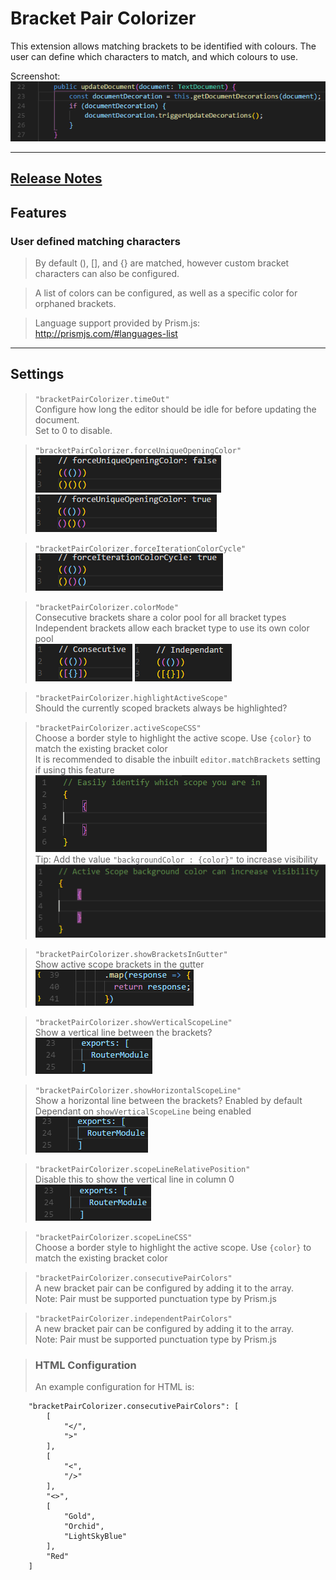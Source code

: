 # Bracket Pair Colorizer

This extension allows matching brackets to be identified with colours. The user can define which characters to match, and which colours to use.

Screenshot:  
![Screenshot](images/example.png "Bracket Pair Colorizer")

-----------------------------------------------------------------------------------------------------------
## [Release Notes](CHANGELOG.md)

## Features

### User defined matching characters
> By default (), [], and {} are matched, however custom bracket characters can also be configured.

> A list of colors can be configured, as well as a specific color for orphaned brackets.

> Language support provided by Prism.js: http://prismjs.com/#languages-list
-----------------------------------------------------------------------------------------------------------

## Settings

> `"bracketPairColorizer.timeOut"`  
Configure how long the editor should be idle for before updating the document.  
Set to 0 to disable.

> `"bracketPairColorizer.forceUniqueOpeningColor"`  
![Disabled](images/forceUniqueOpeningColorDisabled.png "forceUniqueOpeningColor Disabled")
![Enabled](images/forceUniqueOpeningColorEnabled.png "forceUniqueOpeningColor Enabled")

> `"bracketPairColorizer.forceIterationColorCycle"`  
![Enabled](images/forceIterationColorCycleEnabled.png "forceIterationColorCycle Enabled")

>`"bracketPairColorizer.colorMode"`  
Consecutive brackets share a color pool for all bracket types  
Independent brackets allow each bracket type to use its own color pool  
![Consecutive](images/consecutiveExample.png "Consecutive Example")
![Independent](images/independentExample.png "Independent Example")

> `"bracketPairColorizer.highlightActiveScope"`  
Should the currently scoped brackets always be highlighted?

> `"bracketPairColorizer.activeScopeCSS"`  
Choose a border style to highlight the active scope. Use `{color}` to match the existing bracket color  
It is recommended to disable the inbuilt `editor.matchBrackets` setting if using this feature  
![BorderStyle](images/activeScopeBorder.png "Active Scope Border Example")  
>Tip: Add the value `"backgroundColor : {color}"` to increase visibility  
![BorderBackground](images/activeScopeBackground.png "Active Scope Background Example")

> `"bracketPairColorizer.showBracketsInGutter"`  
> Show active scope brackets in the gutter  
![Gutter](images/gutter.png "Gutter Brackets Example")  

>`"bracketPairColorizer.showVerticalScopeLine"`  
Show a vertical line between the brackets?  
![Scope Line](images/no-extra.png "Gutter Brackets Example")  

>`"bracketPairColorizer.showHorizontalScopeLine"`  
Show a horizontal line between the brackets? Enabled by default   
Dependant on `showVerticalScopeLine` being enabled  
![Scope Line](images/extra.png "Gutter Brackets Example")  

>`"bracketPairColorizer.scopeLineRelativePosition"`  
Disable this to show the vertical line in column 0  
![Scope Line](images/no-relative.png "Gutter Brackets Example")  
  
>`"bracketPairColorizer.scopeLineCSS"`  
Choose a border style to highlight the active scope. Use `{color}` to match the existing bracket color 

> `"bracketPairColorizer.consecutivePairColors"`   
> A new bracket pair can be configured by adding it to the array.  
> Note: Pair must be supported punctuation type by Prism.js  

> `"bracketPairColorizer.independentPairColors"`   
> A new bracket pair can be configured by adding it to the array.  
> Note: Pair must be supported punctuation type by Prism.js

>### HTML Configuration
>An example configuration for HTML is:  
```
    "bracketPairColorizer.consecutivePairColors": [
        [
            "</",
            ">"
        ],
        [
            "<",
            "/>"
        ],
        "<>",
        [
            "Gold",
            "Orchid",
            "LightSkyBlue"
        ],
        "Red"
    ]
```
